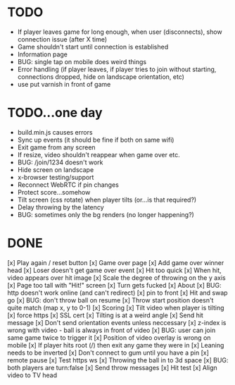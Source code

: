 # TODO

- If player leaves game for long enough, when user (disconnects), show connection issue (after X time)
- Game shouldn't start until connection is established
- Information page
- BUG: single tap on mobile does weird things
- Error handling (if player leaves, if player tries to join without starting, connections dropped, hide on landscape orientation, etc)
- use put varnish in front of game

# TODO...one day

- build.min.js causes errors
- Sync up events (it should be fine if both on same wifi)
- Exit game from any screen
- If resize, video shouldn't reappear when game over etc.
- BUG: /join/1234 doesn't work
- Hide screen on landscape
- x-browser testing/support
- Reconnect WebRTC if pin changes
- Protect score...somehow
- Tilt screen (css rotate) when player tilts (or...is that required?)
- Delay throwing by the latency
- BUG: sometimes only the bg renders (no longer happening?)

# DONE

[x] Play again / reset button
[x] Game over page
[x] Add game over winner head
[x] Loser doesn't get game over event
[x] Hit too quick
[x] When hit, video appears over hit image
[x] Scale the degree of throwing on the y axis
[x] Page too tall with "Hit!" screen
[x] Turn gets fucked
[x] About 
[x] BUG: http doesn't work online (and can't redirect)
[x] pin to front
[x] Hit and swap go
[x] BUG: don't throw ball on resume
[x] Throw start position doesn't quite match (map x, y to 0-1)
[x] Scoring
[x] Tilt video when player is tilting
[x] force https
[x] SSL cert
[x] Tilting is at a weird angle
[x] Send hit message
[x] Don't send orientation events unless neccessary
[x] z-index is wrong with video - ball is always in front of video
[x] BUG: user can join same game twice to trigger it
[x] Position of video overlay is wrong on mobile
[x] If player hits root (/) then exit any game they were in
[x] Leaning needs to be inverted
[x] Don't connect to gum until you have a pin
[x] remote pause
[x] Test https ws
[x] Throwing the ball in to 3d space
[x] BUG: both players are turn:false
[x] Send throw messages
[x] Hit test
[x] Align video to TV head
